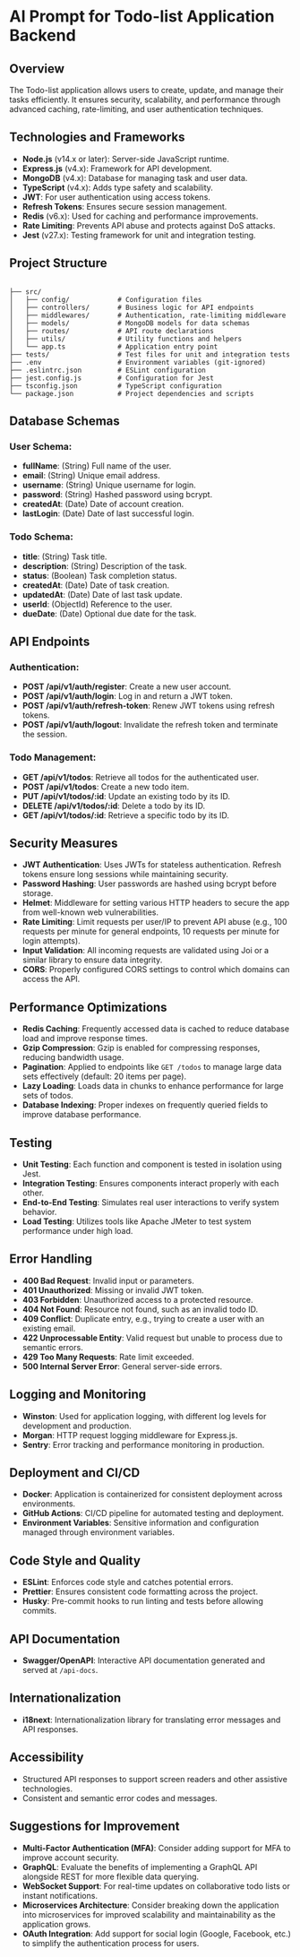 <!-- ai-prompt.md -->
# AI Prompt for Todo-list Application Backend

## Overview
The Todo-list application allows users to create, update, and manage their tasks efficiently. It ensures security, scalability, and performance through advanced caching, rate-limiting, and user authentication techniques.

## Technologies and Frameworks
- **Node.js** (v14.x or later): Server-side JavaScript runtime.
- **Express.js** (v4.x): Framework for API development.
- **MongoDB** (v4.x): Database for managing task and user data.
- **TypeScript** (v4.x): Adds type safety and scalability.
- **JWT**: For user authentication using access tokens.
- **Refresh Tokens**: Ensures secure session management.
- **Redis** (v6.x): Used for caching and performance improvements.
- **Rate Limiting**: Prevents API abuse and protects against DoS attacks.
- **Jest** (v27.x): Testing framework for unit and integration testing.

## Project Structure
```

├── src/
│   ├── config/            # Configuration files
│   ├── controllers/       # Business logic for API endpoints
│   ├── middlewares/       # Authentication, rate-limiting middleware
│   ├── models/            # MongoDB models for data schemas
│   ├── routes/            # API route declarations
│   ├── utils/             # Utility functions and helpers
│   └── app.ts             # Application entry point
├── tests/                 # Test files for unit and integration tests
├── .env                   # Environment variables (git-ignored)
├── .eslintrc.json         # ESLint configuration
├── jest.config.js         # Configuration for Jest
├── tsconfig.json          # TypeScript configuration
└── package.json           # Project dependencies and scripts

``` 
## Database Schemas
### User Schema:
- **fullName**: (String) Full name of the user.
- **email**: (String) Unique email address.
- **username**: (String) Unique username for login.
- **password**: (String) Hashed password using bcrypt.
- **createdAt**: (Date) Date of account creation.
- **lastLogin**: (Date) Date of last successful login.

### Todo Schema:
- **title**: (String) Task title.
- **description**: (String) Description of the task.
- **status**: (Boolean) Task completion status.
- **createdAt**: (Date) Date of task creation.
- **updatedAt**: (Date) Date of last task update.
- **userId**: (ObjectId) Reference to the user.
- **dueDate**: (Date) Optional due date for the task.

## API Endpoints
### Authentication:
- **POST /api/v1/auth/register**: Create a new user account.
- **POST /api/v1/auth/login**: Log in and return a JWT token.
- **POST /api/v1/auth/refresh-token**: Renew JWT tokens using refresh tokens.
- **POST /api/v1/auth/logout**: Invalidate the refresh token and terminate the session.

### Todo Management:
- **GET /api/v1/todos**: Retrieve all todos for the authenticated user.
- **POST /api/v1/todos**: Create a new todo item.
- **PUT /api/v1/todos/:id**: Update an existing todo by its ID.
- **DELETE /api/v1/todos/:id**: Delete a todo by its ID.
- **GET /api/v1/todos/:id**: Retrieve a specific todo by its ID.

## Security Measures
- **JWT Authentication**: Uses JWTs for stateless authentication. Refresh tokens ensure long sessions while maintaining security.
- **Password Hashing**: User passwords are hashed using bcrypt before storage.
- **Helmet**: Middleware for setting various HTTP headers to secure the app from well-known web vulnerabilities.
- **Rate Limiting**: Limit requests per user/IP to prevent API abuse (e.g., 100 requests per minute for general endpoints, 10 requests per minute for login attempts).
- **Input Validation**: All incoming requests are validated using Joi or a similar library to ensure data integrity.
- **CORS**: Properly configured CORS settings to control which domains can access the API.

## Performance Optimizations
- **Redis Caching**: Frequently accessed data is cached to reduce database load and improve response times.
- **Gzip Compression**: Gzip is enabled for compressing responses, reducing bandwidth usage.
- **Pagination**: Applied to endpoints like `GET /todos` to manage large data sets effectively (default: 20 items per page).
- **Lazy Loading**: Loads data in chunks to enhance performance for large sets of todos.
- **Database Indexing**: Proper indexes on frequently queried fields to improve database performance.

## Testing
- **Unit Testing**: Each function and component is tested in isolation using Jest.
- **Integration Testing**: Ensures components interact properly with each other.
- **End-to-End Testing**: Simulates real user interactions to verify system behavior.
- **Load Testing**: Utilizes tools like Apache JMeter to test system performance under high load.

## Error Handling
- **400 Bad Request**: Invalid input or parameters.
- **401 Unauthorized**: Missing or invalid JWT token.
- **403 Forbidden**: Unauthorized access to a protected resource.
- **404 Not Found**: Resource not found, such as an invalid todo ID.
- **409 Conflict**: Duplicate entry, e.g., trying to create a user with an existing email.
- **422 Unprocessable Entity**: Valid request but unable to process due to semantic errors.
- **429 Too Many Requests**: Rate limit exceeded.
- **500 Internal Server Error**: General server-side errors.

## Logging and Monitoring
- **Winston**: Used for application logging, with different log levels for development and production.
- **Morgan**: HTTP request logging middleware for Express.js.
- **Sentry**: Error tracking and performance monitoring in production.

## Deployment and CI/CD
- **Docker**: Application is containerized for consistent deployment across environments.
- **GitHub Actions**: CI/CD pipeline for automated testing and deployment.
- **Environment Variables**: Sensitive information and configuration managed through environment variables.

## Code Style and Quality
- **ESLint**: Enforces code style and catches potential errors.
- **Prettier**: Ensures consistent code formatting across the project.
- **Husky**: Pre-commit hooks to run linting and tests before allowing commits.

## API Documentation
- **Swagger/OpenAPI**: Interactive API documentation generated and served at `/api-docs`.

## Internationalization
- **i18next**: Internationalization library for translating error messages and API responses.

## Accessibility
- Structured API responses to support screen readers and other assistive technologies.
- Consistent and semantic error codes and messages.

## Suggestions for Improvement
- **Multi-Factor Authentication (MFA)**: Consider adding support for MFA to improve account security.
- **GraphQL**: Evaluate the benefits of implementing a GraphQL API alongside REST for more flexible data querying.
- **WebSocket Support**: For real-time updates on collaborative todo lists or instant notifications.
- **Microservices Architecture**: Consider breaking down the application into microservices for improved scalability and maintainability as the application grows.
- **OAuth Integration**: Add support for social login (Google, Facebook, etc.) to simplify the authentication process for users. 

